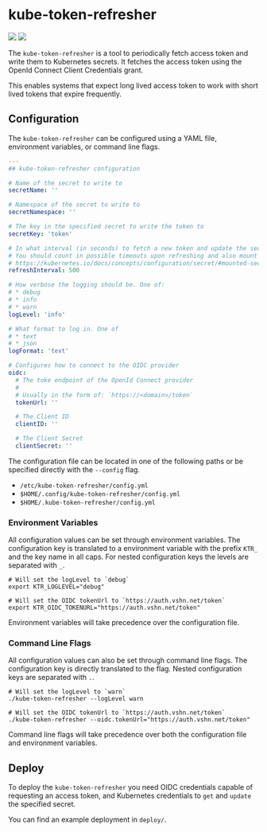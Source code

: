 # kube-token-refresher

![](https://img.shields.io/github/go-mod/go-version/vshn/kube-token-refresher)
[![](https://img.shields.io/github/license/vshn/kube-token-refresher)](https://github.com/vshn/kube-token-refresher/blob/master/LICENSE)

The `kube-token-refresher` is a tool to periodically fetch access token and write them to Kubernetes secrets. 
It fetches the access token using the OpenId Connect Client Credentials grant.

This enables systems that expect long lived access token to work with short lived tokens that expire frequently.

## Configuration

The `kube-token-refresher` can be configured using a YAML file, environment 
variables, or command line flags.

``` yaml
---
## kube-token-refresher configuration

# Name of the secret to write to
secretName: ''

# Namespace of the secret to write to
secretNamespace: ''

# The key in the specified secret to write the token to
secretKey: 'token'

# In what interval (in seconds) to fetch a new token and update the secret
# You should count in possible timeouts upon refreshing and also mount update, see
# https://kubernetes.io/docs/concepts/configuration/secret/#mounted-secrets-are-updated-automatically
refreshInterval: 500

# How verbose the logging should be. One of:
# * debug
# * info
# * warn
logLevel: 'info'

# What format to log in. One of
# * text
# * json
logFormat: 'text'

# Configures how to connect to the OIDC provider
oidc:
  # The toke endpoint of the OpenId Connect provider
  # 
  # Usually in the form of: `https://<domain>/token`
  tokenUrl: ''

  # The Client ID 
  clientID: ''

  # The Client Secret
  clientSecret: ''
```

The configuration file can be located in one of the following paths or be 
specified directly with the `--config` flag.

* `/etc/kube-token-refresher/config.yml`
* `$HOME/.config/kube-token-refresher/config.yml`
* `$HOME/.kube-token-refresher/config.yml`

### Environment Variables

All configuration values can be set through environment variables. The 
configuration key is translated to a environment variable with the prefix
`KTR_` and the key name in all caps. For nested configuration keys the 
levels are separated with `_`.


```
# Will set the logLevel to `debug`
export KTR_LOGLEVEL="debug"

# Will set the OIDC tokenUrl to `https://auth.vshn.net/token`
export KTR_OIDC_TOKENURL="https://auth.vshn.net/token"

```

Environment variables will take precedence over the configuration file.


### Command Line Flags

All configuration values can also be set through command line flags. The 
configuration key is directly translated to the flag. Nested configuration
keys are separated with `.`.

```
# Will set the logLevel to `warn`
./kube-token-refresher --logLevel warn

# Will set the OIDC tokenUrl to `https://auth.vshn.net/token`
./kube-token-refresher --oidc.tokenUrl="https://auth.vshn.net/token"
```


Command line flags will take precedence over both the configuration file and 
environment variables.


## Deploy

To deploy the `kube-token-refresher` you need OIDC credentials capable of 
requesting an access token, and Kubernetes credentials to `get` and `update`
the specified secret.

You can find an example deployment in `deploy/`.
